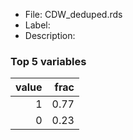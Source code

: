 

* File: CDW_deduped.rds
* Label: 
* Description: 

### Top 5 variables
|   value |   frac |
|--------:|-------:|
|       1 |   0.77 |
|       0 |   0.23 |
        